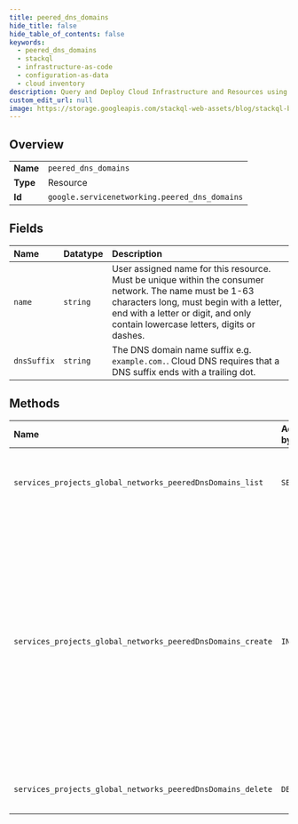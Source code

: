 ```yaml
---
title: peered_dns_domains
hide_title: false
hide_table_of_contents: false
keywords:
  - peered_dns_domains
  - stackql
  - infrastructure-as-code
  - configuration-as-data
  - cloud inventory
description: Query and Deploy Cloud Infrastructure and Resources using SQL
custom_edit_url: null
image: https://storage.googleapis.com/stackql-web-assets/blog/stackql-blog-post-featured-image.png
---
```

  
    

## Overview
<table><tbody>
<tr><td><b>Name</b></td><td><code>peered_dns_domains</code></td></tr>
<tr><td><b>Type</b></td><td>Resource</td></tr>
<tr><td><b>Id</b></td><td><code>google.servicenetworking.peered_dns_domains</code></td></tr>
</tbody></table>

## Fields
| Name | Datatype | Description |
|:-----|:---------|:------------|
| `name` | `string` | User assigned name for this resource. Must be unique within the consumer network. The name must be 1-63 characters long, must begin with a letter, end with a letter or digit, and only contain lowercase letters, digits or dashes. |
| `dnsSuffix` | `string` | The DNS domain name suffix e.g. `example.com.`. Cloud DNS requires that a DNS suffix ends with a trailing dot. |
## Methods
| Name | Accessible by | Required Params | Description |
|:-----|:--------------|:----------------|:------------|
| `services_projects_global_networks_peeredDnsDomains_list` | `SELECT` | `parent` | Lists peered DNS domains for a connection. |
| `services_projects_global_networks_peeredDnsDomains_create` | `INSERT` | `parent` | Creates a peered DNS domain which sends requests for records in given namespace originating in the service producer VPC network to the consumer VPC network to be resolved. |
| `services_projects_global_networks_peeredDnsDomains_delete` | `DELETE` | `name` | Deletes a peered DNS domain. |
